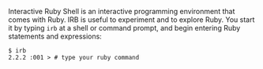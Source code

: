 Interactive Ruby Shell is an interactive programming environment that comes with Ruby. IRB is useful to experiment and to explore Ruby. You start it by typing `irb` at a shell or command prompt, and begin entering Ruby statements and expressions:

``` shell 
$ irb
2.2.2 :001 > # type your ruby command
```